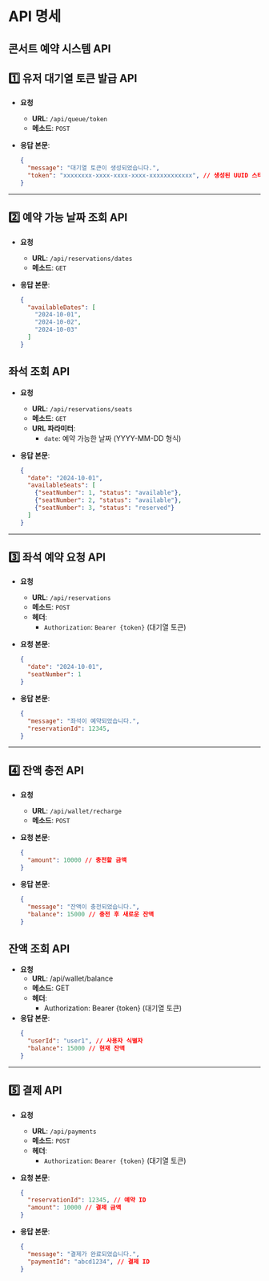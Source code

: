 # API 명세

## 콘서트 예약 시스템 API

## 1️⃣ 유저 대기열 토큰 발급 API

- **요청**
    - **URL**: `/api/queue/token`
    - **메소드**: `POST`

- **응답 본문**:
    ```json
    {
      "message": "대기열 토큰이 생성되었습니다.",
      "token": "xxxxxxxx-xxxx-xxxx-xxxx-xxxxxxxxxxxx", // 생성된 UUID 스타일의 토큰
    }
    ```

---

## 2️⃣ 예약 가능 날짜 조회 API

- **요청**
    - **URL**: `/api/reservations/dates`
    - **메소드**: `GET`

- **응답 본문**:
    ```json
    {
      "availableDates": [
        "2024-10-01",
        "2024-10-02",
        "2024-10-03"
      ]
    }
    ```


## 좌석 조회 API

- **요청**
    - **URL**: `/api/reservations/seats`
    - **메소드**: `GET`
    - **URL 파라미터**:
        - `date`: 예약 가능한 날짜 (YYYY-MM-DD 형식)

- **응답 본문**:
    ```json
    {
      "date": "2024-10-01",
      "availableSeats": [
        {"seatNumber": 1, "status": "available"},
        {"seatNumber": 2, "status": "available"},
        {"seatNumber": 3, "status": "reserved"}
      ]
    }
    ```

---

## 3️⃣ 좌석 예약 요청 API

- **요청**
    - **URL**: `/api/reservations`
    - **메소드**: `POST`
    - **헤더**:
        - `Authorization`: `Bearer {token}` (대기열 토큰)

- **요청 본문**:
  ```json
  {
    "date": "2024-10-01",
    "seatNumber": 1
  }
  ```

- **응답 본문**:
  ```json
  {
    "message": "좌석이 예약되었습니다.",
    "reservationId": 12345,
  }
  ```
---
## 4️⃣ 잔액 충전 API

- **요청**
    - **URL**: `/api/wallet/recharge`
    - **메소드**: `POST`

- **요청 본문**:
  ```json
  {
    "amount": 10000 // 충전할 금액
  }
  ```
- **응답 본문**:
  ```json
  {
    "message": "잔액이 충전되었습니다.",
    "balance": 15000 // 충전 후 새로운 잔액
  }
  ```

## 잔액 조회 API

- **요청**
    - **URL**: /api/wallet/balance
    - **메소드**: GET
    - **헤더**:
        - Authorization: Bearer {token} (대기열 토큰)
- **응답 본문**:
  ```json
  {
    "userId": "user1", // 사용자 식별자
    "balance": 15000 // 현재 잔액
  }
  ```
---
## 5️⃣ 결제 API

- **요청**
    - **URL**: `/api/payments`
    - **메소드**: `POST`
    - **헤더**:
        - `Authorization`: `Bearer {token}` (대기열 토큰)

- **요청 본문**:
  ```json
  {
    "reservationId": 12345, // 예약 ID
    "amount": 10000 // 결제 금액
  }
  ```
- **응답 본문**:
  ```json
  {
    "message": "결제가 완료되었습니다.",
    "paymentId": "abcd1234", // 결제 ID
  }
  ```

